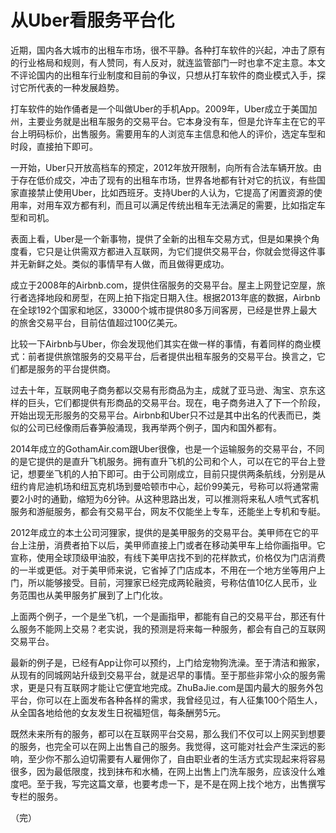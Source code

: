 # 从Uber看服务平台化

近期，国内各大城市的出租车市场，很不平静。各种打车软件的兴起，冲击了原有的行业格局和规则，有人赞同，有人反对，就连监管部门一时也拿不定主意。本文不评论国内的出租车行业制度和目前的争议，只想从打车软件的商业模式入手，探讨它所代表的一种发展趋势。

打车软件的始作俑者是一个叫做Uber的手机App。2009年，Uber成立于美国加州，主要业务就是出租车服务的交易平台。它本身没有车，但是允许车主在它的平台上明码标价，出售服务。需要用车的人浏览车主信息和他人的评价，选定车型和时段，直接拍下即可。

一开始，Uber只开放高档车的预定，2012年放开限制，向所有合法车辆开放。由于存在低价成交，冲击了现有的出租车市场，世界各地都有针对它的抗议，有些国家直接禁止使用Uber，比如西班牙。支持Uber的人认为，它提高了闲置资源的使用率，对用车双方都有利，而且可以满足传统出租车无法满足的需要，比如指定车型和司机。

表面上看，Uber是一个新事物，提供了全新的出租车交易方式，但是如果换个角度看，它只是让供需双方都进入互联网，为它们提供交易平台，你就会觉得这件事并无新鲜之处。类似的事情早有人做，而且做得更成功。

成立于2008年的Airbnb.com，提供住宿服务的交易平台。屋主上网登记空屋，旅行者选择地段和房型，在网上拍下指定日期入住。根据2013年底的数据，Airbnb在全球192个国家和地区，33000个城市提供80多万间客房，已经是世界上最大的旅舍交易平台，目前估值超过100亿美元。

比较一下Airbnb与Uber，你会发现他们其实在做一样的事情，有着同样的商业模式：前者提供旅馆服务的交易平台，后者提供出租车服务的交易平台。换言之，它们都是服务的平台提供商。

过去十年，互联网电子商务都以交易有形商品为主，成就了亚马逊、淘宝、京东这样的巨头，它们都提供有形商品的交易平台。现在，电子商务进入了下一个阶段，开始出现无形服务的交易平台。Airbnb和Uber只不过是其中出名的代表而已，类似的公司已经像雨后春笋般涌现，我再举两个例子，国内和国外都有。

2014年成立的GothamAir.com跟Uber很像，也是一个运输服务的交易平台，不同的是它提供的是直升飞机服务。拥有直升飞机的公司和个人，可以在它的平台上登记，想要坐飞机的人拍下即可。由于公司刚成立，目前只提供两条航线，分别是从纽约肯尼迪机场和纽瓦克机场到曼哈顿市中心，起价99美元，号称可以将通常需要2小时的通勤，缩短为6分钟。从这种思路出发，可以推测将来私人喷气式客机服务和游艇服务，都会有交易平台，网友不仅能坐上专车，还能坐上专机和专艇。

2012年成立的本土公司河狸家，提供的是美甲服务的交易平台。美甲师在它的平台上注册，消费者拍下以后，美甲师直接上门或者在移动美甲车上给你画指甲。它宣称，使用全球顶级甲油胶，有线下美甲店找不到的花样款式，价格仅为门店消费的一半或更低。对于美甲师来说，它省掉了门店成本，不用在一个地方坐等用户上门，所以能够接受。目前，河狸家已经完成两轮融资，号称估值10亿人民币，业务范围也从美甲服务扩展到了上门化妆。

上面两个例子，一个是坐飞机，一个是画指甲，都能有自己的交易平台，那还有什么服务不能网上交易？老实说，我的预测是将来每一种服务，都会有自己的互联网交易平台。

最新的例子是，已经有App让你可以预约，上门给宠物狗洗澡。至于清洁和搬家，从现有的同城网站升级到交易平台，就是迟早的事情。至于那些非常小众的服务需求，更是只有互联网才能让它便宜地完成。ZhuBaJie.com是国内最大的服务外包平台，你可以在上面发布各种各样的需求，我曾经见过，有人征集100个陌生人，从全国各地给他的女友发生日祝福短信，每条酬劳5元。

既然未来所有的服务，都可以在互联网平台交易，那么我们不仅可以上网买到想要的服务，也完全可以在网上出售自己的服务。我觉得，这可能对社会产生深远的影响，至少你不那么迫切需要有人雇佣你了，自由职业者的生活方式实现起来将容易很多，因为最低限度，找到抹布和水桶，在网上出售上门洗车服务，应该没什么难度吧。至于我，写完这篇文章，也要考虑一下，是不是在网上找个地方，出售撰写专栏的服务。

（完）





